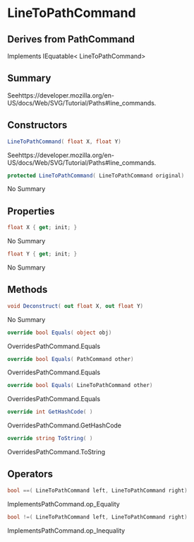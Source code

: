 # LineToPathCommand

## Derives from PathCommand
Implements IEquatable< LineToPathCommand>

## Summary

Seehttps://developer.mozilla.org/en-US/docs/Web/SVG/Tutorial/Paths#line_commands.
## Constructors

```c#
LineToPathCommand( float X, float Y) 
```
Seehttps://developer.mozilla.org/en-US/docs/Web/SVG/Tutorial/Paths#line_commands.
```c#
protected LineToPathCommand( LineToPathCommand original) 
```
No Summary
## Properties

```c#
float X { get; init; } 
```
No Summary
```c#
float Y { get; init; } 
```
No Summary
## Methods

```c#
void Deconstruct( out float X, out float Y) 
```
No Summary
```c#
override bool Equals( object obj) 
```
OverridesPathCommand.Equals
```c#
override bool Equals( PathCommand other) 
```
OverridesPathCommand.Equals
```c#
override bool Equals( LineToPathCommand other) 
```
OverridesPathCommand.Equals
```c#
override int GetHashCode( ) 
```
OverridesPathCommand.GetHashCode
```c#
override string ToString( ) 
```
OverridesPathCommand.ToString
## Operators

```c#
bool ==( LineToPathCommand left, LineToPathCommand right) 
```
ImplementsPathCommand.op_Equality
```c#
bool !=( LineToPathCommand left, LineToPathCommand right) 
```
ImplementsPathCommand.op_Inequality
